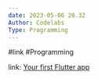 ```yaml
---
date: 2023-05-06 20.32
Author: Codelabs  
Type: Programming
---
```

#link  #Programming  

link: [Your first Flutter app](https://codelabs.developers.google.com/codelabs/flutter-codelab-first)
